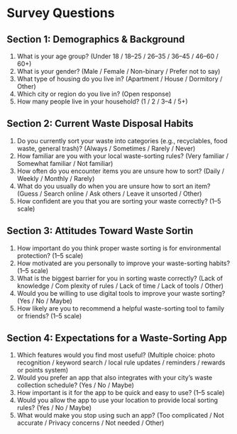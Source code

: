 # Survey Questions 

## Section 1: Demographics & Background

1. What is your age group? (Under 18 / 18–25 / 26–35 / 36–45 / 46–60 / 60+)
2. What is your gender? (Male / Female / Non-binary / Prefer not to say)
3. What type of housing do you live in? (Apartment / House / Dormitory / Other)
4. Which city or region do you live in? (Open response)
5.  How many people live in your household? (1 / 2 / 3–4 / 5+)

##  Section 2: Current Waste Disposal Habits

1.  Do you currently sort your waste into categories (e.g., recyclables, food waste, general trash)? (Always / Sometimes / Rarely / Never)
2.  How familiar are you with your local waste-sorting rules? (Very familiar / Somewhat familiar / Not familiar)
3.  How often do you encounter items you are unsure how to sort? (Daily / Weekly / Monthly / Rarely)
4.  What do you usually do when you are unsure how to sort an item? (Guess / Search online / Ask others / Leave it unsorted / Other)
5.  How confident are you that you are sorting your waste correctly? (1–5 scale)

##  Section 3: Attitudes Toward Waste Sortin

1. How important do you think proper waste sorting is for environmental protection? (1–5 scale)
2. How motivated are you personally to improve your waste-sorting habits? (1–5 scale)
3. What is the biggest barrier for you in sorting waste correctly? (Lack of knowledge / Com plexity of rules / Lack of time / Lack of tools / Other)
4.  Would you be willing to use digital tools to improve your waste sorting? (Yes / No / Maybe)
5. How likely are you to recommend a helpful waste-sorting tool to family or friends? (1–5 scale)

## Section 4: Expectations for a Waste-Sorting App

1. Which features would you find most useful? (Multiple choice: photo recognition / keyword search / local rule updates / reminders / rewards or points system)
2. Would you prefer an app that also integrates with your city’s waste collection schedule? (Yes / No / Maybe)
3.  How important is it for the app to be quick and easy to use? (1–5 scale)
4. Would you allow the app to use your location to provide local sorting rules? (Yes / No / Maybe)
5. What would make you stop using such an app? (Too complicated / Not accurate / Privacy concerns / Not needed / Other)
